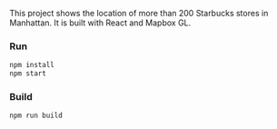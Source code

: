 This project shows the location of more than 200 Starbucks stores in Manhattan. It is built with React and Mapbox GL.

### Run
```bash
npm install
npm start
```

### Build
```bash
npm run build
```
